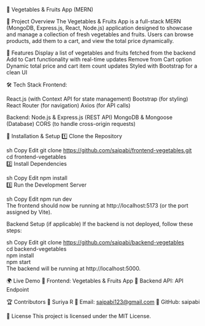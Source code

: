 🍏 Vegetables & Fruits App (MERN) 

📌 Project Overview
The Vegetables & Fruits App is a full-stack MERN (MongoDB, Express.js, React, Node.js) application designed to showcase and manage a collection of fresh vegetables and fruits. Users can browse products, add them to a cart, and view the total price dynamically.

🚀 Features
Display a list of vegetables and fruits fetched from the backend
Add to Cart functionality with real-time updates
Remove from Cart option
Dynamic total price and cart item count updates
Styled with Bootstrap for a clean UI

🛠️ Tech Stack
Frontend:

React.js (with Context API for state management)
Bootstrap (for styling)
React Router (for navigation)
Axios (for API calls)

Backend:
Node.js & Express.js (REST API)
MongoDB & Mongoose (Database)
CORS (to handle cross-origin requests)

🔧 Installation & Setup
1️⃣ Clone the Repository

sh
Copy
Edit
git clone https://github.com/saipabi/frontend-vegetables.git  
cd frontend-vegetables  
2️⃣ Install Dependencies

sh
Copy
Edit
npm install  
3️⃣ Run the Development Server

sh
Copy
Edit
npm run dev  
The frontend should now be running at http://localhost:5173 (or the port assigned by Vite).

Backend Setup (if applicable)
If the backend is not deployed, follow these steps:

sh
Copy
Edit
git clone https://github.com/saipabi/backend-vegetables  
cd backend-vegetables  
npm install  
npm start  
The backend will be running at http://localhost:5000.

🌍 Live Demo
🔗 Frontend: Vegetables & Fruits App
🔗 Backend API: API Endpoint

🏆 Contributors
👤 Suriya R
📧 Email: saipabi123@gmail.com
🔗 GitHub: saipabi

📜 License
This project is licensed under the MIT License.
